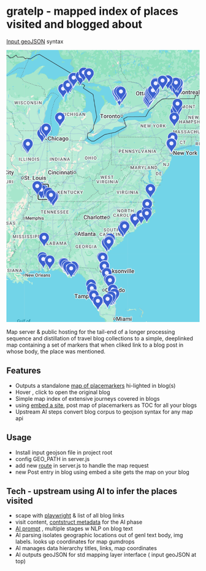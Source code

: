 # gratelp - mapped index of places visited and blogged about 


[Input geoJSON](https://github.com/rowntreerob/gratelp/blob/main/greatloopplaces-001.geojson?short_path=e046a32#L20) syntax

![View the map](https://github.com/rowntreerob/gratelp/blob/main/grlp_map_ui.png)

Map server & public hosting for the tail-end of a longer processing sequence and distillation of travel blog collections to a simple, deeplinked map containing a set of markers that when cliked link to a blog post in whose body, the place was mentioned. 



## Features

- Outputs a standalone [map of placemarkers](https://gratelp-production.up.railway.app/getchloop) hi-lighted in blog(s)
- Hover , click to open the original blog
- Simple map index of extensive journeys covered in blogs
- using [embed a site](https://support.wix.com/en/article/wix-editor-embedding-a-site-or-a-widget), post map of placemarkers as TOC for all your blogs 
- Upstream AI steps convert blog corpus to geojson syntax for any map api

## Usage
- Install input geojson file in project root
- config GEO_PATH in server.js
- add new [route](https://github.com/rowntreerob/gratelp/blob/ebc1c9541e4718ae760c204a17762b94f4c3ac30/server.js#L32) in server.js to handle the map request
- new Post entry in blog using embed a site gets the map on your blog


## Tech - upstream using AI to infer the places visited
- scape with [playwright](https://github.com/microsoft/playwright-python) & list of all blog links
- visit content, [contstruct metadata](https://github.com/rowntreerob/gratelp/blob/main/grlp_data_schema_bloglist.png) for the AI phase
- [AI prompt](https://chatgpt.com/share/68b9ae4f-c42c-8003-8b34-24c6f30261de) , multiple stages w NLP on blog text 
- AI parsing isolates geographic locations out of genl text body, img labels. looks up coordinates for map gumdrops
- AI manages data hierarchy titles, links, map coordinates  
- AI outputs geoJSON for std mapping layer interface ( input geoJSON at top)


